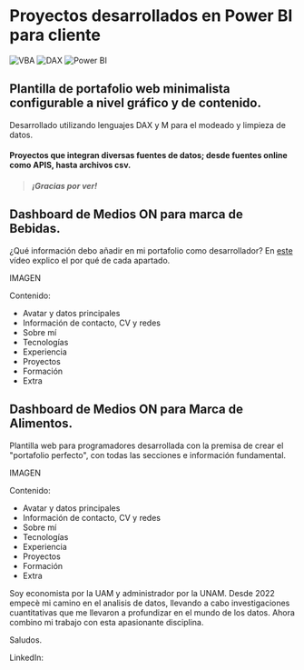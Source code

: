 # Proyectos desarrollados en Power BI para cliente 
![VBA](https://img.shields.io/badge/VBA-blue?style=for-the-badge)
![DAX](https://img.shields.io/badge/DAX-blue?style=for-the-badge&logo=python&logoColor=white)
![Power BI](https://img.shields.io/badge/Power%20BI-orange?style=for-the-badge&logo=powerbi&logoColor=white)


## Plantilla de portafolio web minimalista configurable a nivel gráfico y de contenido.

Desarrollado utilizando lenguajes DAX y M para el modeado y limpieza de datos.

#### Proyectos que integran diversas fuentes de datos; desde fuentes online como APIS, hasta archivos csv. 
> ##### ¡Gracias por ver!

## Dashboard de Medios ON para marca de Bebidas.

¿Qué información debo añadir en mi portafolio como desarrollador? En [este](https://youtu.be/zFbTXe1yFGA) vídeo explico el por qué de cada apartado.

IMAGEN

Contenido:
* Avatar y datos principales
* Información de contacto, CV y redes
* Sobre mí
* Tecnologías
* Experiencia
* Proyectos
* Formación
* Extra


## Dashboard de Medios ON para Marca de Alimentos.

Plantilla web para programadores desarrollada con la premisa de crear el "portafolio perfecto", con todas las secciones e información fundamental.

IMAGEN

Contenido:
* Avatar y datos principales
* Información de contacto, CV y redes
* Sobre mí
* Tecnologías
* Experiencia
* Proyectos
* Formación
* Extra

Soy economista por la UAM y administrador por la UNAM. Desde 2022 empecè mi camino en el analisis de datos, llevando a cabo investigaciones cuantitativas que me llevaron a profundizar en el mundo de los datos. Ahora combino mi trabajo con esta apasionante disciplina.

Saludos.

LinkedIn: 

